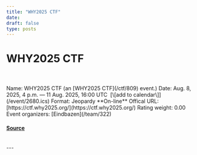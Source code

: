 ```yaml
---
title: "WHY2025 CTF"
date: 
draft: false
type: posts
---
```

# WHY2025 CTF

<br/>

<br/>
Name: WHY2025 CTF (an [WHY2025 CTF](/ctf/809) event.)  
Date: Aug. 8, 2025, 4 p.m. — 11 Aug. 2025, 16:00 UTC  [\[add to calendar\]](/event/2680.ics)  
Format: Jeopardy  
**On-line**  
Offical URL: [https://ctf.why2025.org/](https://ctf.why2025.org/)  
Rating weight: 0.00  
Event organizers: [Eindbazen](/team/322)

#### [Source](https://ctftime.org/event/2680)

<br/>
---
